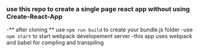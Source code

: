 ### use this repo to create a single page react app without using Create-React-App

-** after cloning ** use `npm run build` to create your bundle.js folder
-use `npm start` to start webpack developement server
-this app uses webpack and babel for compling and transpiling
